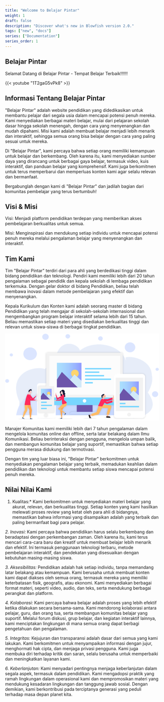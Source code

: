 ```yaml
---
title: "Welcome to Belajar Pintar"
weight: 1
draft: false
description: "Discover what's new in Blowfish version 2.0."
tags: ["new", "docs"]
series: ["Documentation"]
series_order: 1
---
```



## Belajar Pintar

Selamat Datang di Belajar Pintar - Tempat Belajar Terbaik!!!!!!

{{< youtube "1T2gaG5vPk8" >}}

## Informasi Tentang Belajar Pintar

"Belajar Pintar" adalah website pendidikan yang didedikasikan untuk membantu pelajar dari segala usia dalam mencapai potensi penuh mereka. Kami menyediakan berbagai materi belajar, mulai dari pelajaran sekolah dasar hingga sekolah menengah, dengan cara yang menyenangkan dan mudah dipahami. Misi kami adalah membuat belajar menjadi lebih menarik dan interaktif, sehingga semua orang bisa belajar dengan cara yang paling sesuai untuk mereka.

Di "Belajar Pintar", kami percaya bahwa setiap orang memiliki kemampuan untuk belajar dan berkembang. Oleh karena itu, kami menyediakan sumber daya yang dirancang untuk berbagai gaya belajar, termasuk video, kuis interaktif, dan panduan belajar yang komprehensif. Kami juga berkomitmen untuk terus memperbarui dan memperluas konten kami agar selalu relevan dan bermanfaat.

Bergabunglah dengan kami di "Belajar Pintar" dan jadilah bagian dari komunitas pembelajar yang terus bertumbuh!

## Visi & Misi

  Visi: Menjadi platform pendidikan terdepan yang memberikan akses pembelajaran berkualitas untuk semua.

  Misi: Menginspirasi dan mendukung setiap individu untuk mencapai potensi penuh mereka melalui pengalaman belajar yang menyenangkan dan interaktif.


## Tim Kami

Tim "Belajar Pintar" terdiri dari para ahli yang berdedikasi tinggi dalam bidang pendidikan dan teknologi. Pendiri kami memiliki lebih dari 20 tahun pengalaman sebagai pendidik dan kepala sekolah di lembaga pendidikan terkemuka. Dengan gelar doktor di bidang Pendidikan, beliau telah membawa inovasi dalam metode pembelajaran yang efektif dan menyenangkan. 

Kepala Kurikulum dan Konten kami adalah seorang master di bidang Pendidikan yang telah mengajar di sekolah-sekolah internasional dan mengembangkan program belajar interaktif selama lebih dari 15 tahun. Beliau memastikan setiap materi yang disediakan berkualitas tinggi dan relevan untuk siswa-siswa di berbagai tingkat pendidikan.

![](image-resizing.png)

Manajer Komunitas kami memiliki lebih dari 7 tahun pengalaman dalam mengelola komunitas online dan offline, serta latar belakang dalam Ilmu Komunikasi. Beliau berinteraksi dengan pengguna, mengelola umpan balik, dan membangun komunitas belajar yang suportif, memastikan bahwa setiap pengguna merasa didukung dan termotivasi.

Dengan tim yang luar biasa ini, "Belajar Pintar" berkomitmen untuk menyediakan pengalaman belajar yang terbaik, memadukan keahlian dalam pendidikan dan teknologi untuk membantu setiap siswa mencapai potensi penuh mereka.

## Nilai Nilai Kami

1. Kualitas:*
   Kami berkomitmen untuk menyediakan materi belajar yang akurat, relevan, dan berkualitas tinggi. Setiap konten yang kami hasilkan melewati proses review yang ketat oleh para ahli di bidangnya, memastikan bahwa informasi yang disampaikan adalah yang terbaik dan paling bermanfaat bagi para pelajar.

*2. Inovasi:*
   Kami percaya bahwa pendidikan harus selalu berkembang dan beradaptasi dengan perkembangan zaman. Oleh karena itu, kami terus mencari cara-cara baru dan kreatif untuk membuat belajar lebih menarik dan efektif. Ini termasuk penggunaan teknologi terbaru, metode pembelajaran interaktif, dan pendekatan yang disesuaikan dengan kebutuhan masing-masing siswa.

*3. Aksesibilitas:*
   Pendidikan adalah hak setiap individu, tanpa memandang latar belakang atau kemampuan. Kami berusaha untuk membuat konten kami dapat diakses oleh semua orang, termasuk mereka yang memiliki keterbatasan fisik, geografis, atau ekonomi. Kami menyediakan berbagai format materi, seperti video, audio, dan teks, serta mendukung berbagai perangkat dan platform.

*4. Kolaborasi:*
   Kami percaya bahwa belajar adalah proses yang lebih efektif ketika dilakukan secara bersama-sama. Kami mendorong kolaborasi antara pelajar, guru, dan orang tua, serta membangun komunitas belajar yang suportif. Melalui forum diskusi, grup belajar, dan kegiatan interaktif lainnya, kami menciptakan lingkungan di mana semua orang dapat berbagi pengetahuan dan pengalaman.

*5. Integritas:*
   Kejujuran dan transparansi adalah dasar dari semua yang kami lakukan. Kami berkomitmen untuk menyampaikan informasi dengan jujur, menghormati hak cipta, dan menjaga privasi pengguna. Kami juga membuka diri terhadap kritik dan saran, selalu berusaha untuk memperbaiki dan meningkatkan layanan kami.

*6. Keberlanjutan:*
   Kami menyadari pentingnya menjaga keberlanjutan dalam segala aspek, termasuk dalam pendidikan. Kami mengadopsi praktik yang ramah lingkungan dalam operasional kami dan mempromosikan materi yang mendukung kesadaran lingkungan dan tanggung jawab sosial. Dengan demikian, kami berkontribusi pada terciptanya generasi yang peduli terhadap masa depan planet kita.


